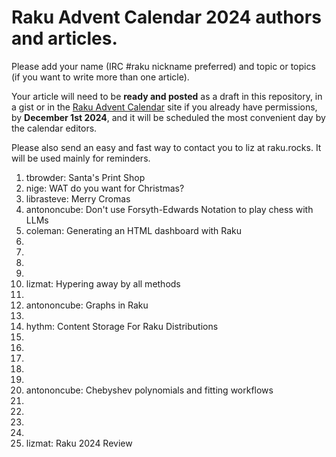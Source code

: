 # Raku Advent Calendar 2024 authors and articles.

Please add your name (IRC #raku nickname preferred) and topic or
topics (if you want to write more than one article).

Your article will need to be **ready and posted** as a draft in
this repository, in a gist or in the
[Raku Advent Calendar](https://raku-advent.blog) site if you
already have permissions, by
**December 1st 2024**,
and it will be scheduled the most convenient day by the calendar
editors.

Please also send an easy and fast way to contact you to liz at raku.rocks. It will be used mainly for
reminders.

1. tbrowder: Santa's Print Shop
2. nige: WAT do you want for Christmas?
3. librasteve: Merry Cromas
4. antononcube: Don't use Forsyth-Edwards Notation to play chess with LLMs
5. coleman: Generating an HTML dashboard with Raku
6.
7.
8.
9.
10. lizmat: Hypering away by all methods
11.
12. antononcube: Graphs in Raku
13.
14. hythm: Content Storage For Raku Distributions
15.
16.
17.
18.
19.
20. antononcube: Chebyshev polynomials and fitting workflows
21.
22.
23.
24.
25. lizmat: Raku 2024 Review